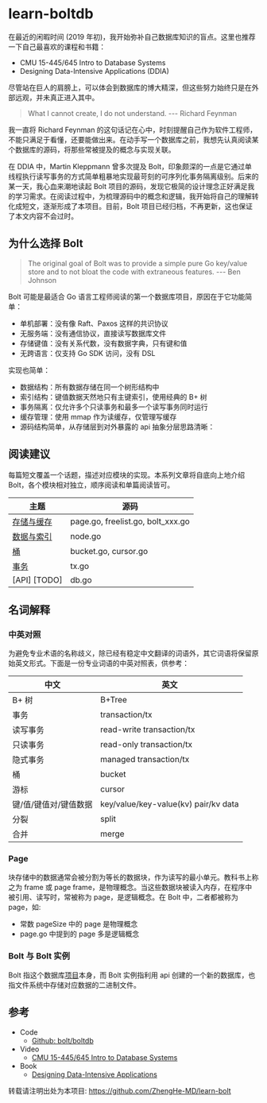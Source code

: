 # learn-boltdb

在最近的闲暇时间 (2019 年初)，我开始弥补自己数据库知识的盲点。这里也推荐一下自己最喜欢的课程和书籍：

* CMU 15-445/645 Intro to Database Systems
* Designing Data-Intensive Applications (DDIA)

尽管站在巨人的肩膀上，可以体会到数据库的博大精深，但这些努力始终只是在外部远观，并未真正进入其中。

> What I cannot create, I do not understand. --- Richard Feynman

我一直将 Richard Feynman 的这句话记在心中，时刻提醒自己作为软件工程师，不能只满足于看懂，还要能做出来。在动手写一个数据库之前，我想先认真阅读某个数据库的源码，将那些常被提及的概念与实现关联。

在 DDIA 中，Martin Kleppmann 曾多次提及 Bolt，印象颇深的一点是它通过单线程执行读写事务的方式简单粗暴地实现最苛刻的可序列化事务隔离级别。后来的某一天，我心血来潮地读起 Bolt 项目的源码，发现它极简的设计理念正好满足我的学习需求。在阅读过程中，为梳理源码中的概念和逻辑，我开始将自己的理解转化成短文，逐渐形成了本项目。目前，Bolt 项目已经归档，不再更新，这也保证了本文内容不会过时。

## 为什么选择 Bolt

> The original goal of Bolt was to provide a simple pure Go key/value store and to not bloat the code with extraneous features.  --- Ben Johnson

Bolt 可能是最适合 Go 语言工程师阅读的第一个数据库项目，原因在于它功能简单：

* 单机部署：没有像 Raft、Paxos 这样的共识协议
* 无服务端：没有通信协议，直接读写数据库文件
* 存储键值：没有关系代数，没有数据字典，只有键和值
* 无跨语言：仅支持 Go SDK 访问，没有 DSL

实现也简单：

* 数据结构：所有数据存储在同一个树形结构中
* 索引结构：键值数据天然地只有主键索引，使用经典的 B+ 树
* 事务隔离：仅允许多个只读事务和最多一个读写事务同时运行
* 缓存管理：使用 mmap 作为读缓存，仅管理写缓存
* 源码结构简单，从存储层到对外暴露的 api 抽象分层思路清晰：

## 阅读建议

每篇短文覆盖一个话题，描述对应模块的实现。本系列文章将自底向上地介绍 Bolt，各个模块相对独立，顺序阅读和单篇阅读皆可。

| 主题 | 源码 |
|------|-----|
| [存储与缓存](./STORAGE_AND_CACHE.md) | page.go, freelist.go, bolt_xxx.go |
| [数据与索引](./DATA_AND_INDEX.md) | node.go |
| [桶](./BUCKET.md) | bucket.go, cursor.go |
| [事务](./TX.md) | tx.go |
| [API] [TODO] | db.go |

## 名词解释

### 中英对照

为避免专业术语的名称歧义，除已经有稳定中文翻译的词语外，其它词语将保留原始英文形式。下面是一份专业词语的中英对照表，供参考：

| 中文         | 英文                                   |
|-------------|------------------------------------|
| B+ 树          | B+Tree                               |
| 事务           | transaction/tx                       |
| 读写事务         | read-write transaction/tx            |
| 只读事务         | read-only transaction/tx             |
| 隐式事务         | managed transaction/tx               |
| 桶            | bucket                               |
| 游标           | cursor                               |
| 键/值/键值对/键值数据 | key/value/key-value(kv) pair/kv data |
| 分裂           | split                                |
| 合并           | merge                                |

### Page

块存储中的数据通常会被分割为等长的数据块，作为读写的最小单元。教科书上称之为 frame 或 page frame，是物理概念。当这些数据块被读入内存，在程序中被引用、读写时，常被称为 page，是逻辑概念。在 Bolt 中，二者都被称为 page，如:

* 常数 pageSize 中的 page 是物理概念
* page.go 中提到的 page 多是逻辑概念

### Bolt 与 Bolt 实例

Bolt 指这个数据库[项目](https://github.com/boltdb/bolt)本身，而 Bolt 实例指利用 api 创建的一个新的数据库，也指文件系统中存储对应数据的二进制文件。

## 参考

* Code
  * [Github: bolt/boltdb](https://github.com/boltdb/bolt)
* Video
  - [CMU 15-445/645 Intro to Database Systems](https://www.youtube.com/playlist?list=PLSE8ODhjZXja3hgmuwhf89qboV1kOxMx7)
* Book
  - [Designing Data-Intensive Applications](https://dataintensive.net/)
  
转载请注明出处为本项目: https://github.com/ZhengHe-MD/learn-bolt
